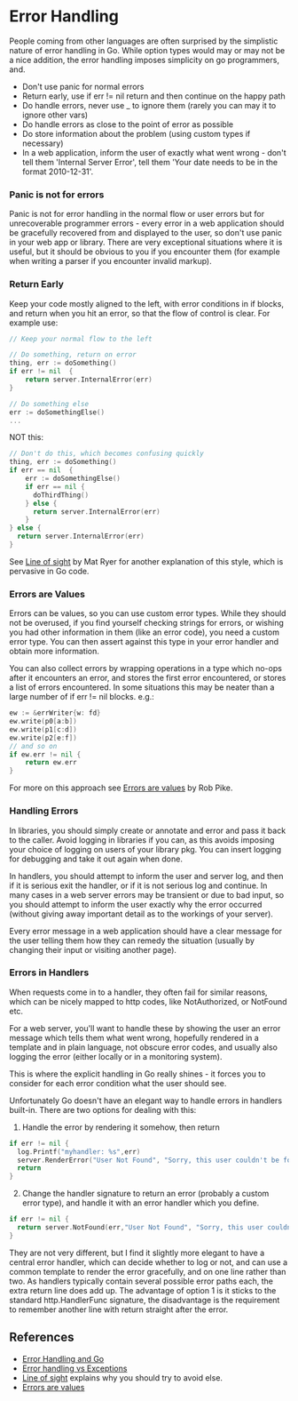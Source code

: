 # Error Handling

People coming from other languages are often surprised by the simplistic nature of error handling in Go. While option types would may or may not be a nice addition, the error handling imposes simplicity on go programmers, and. 

* Don't use panic for normal errors
* Return early, use if err != nil return and then continue on the happy path
* Do handle errors, never use _ to ignore them (rarely you can may it to ignore other vars)
* Do handle errors as close to the point of error as possible 
* Do store information about the problem (using custom types if necessary)
* In a web application, inform the user of exactly what went wrong - don't tell them 'Internal Server Error', tell them 'Your date needs to be in the format 2010-12-31'.

### Panic is not for errors

Panic is not for error handling in the normal flow or user errors but for unrecoverable programmer errors - every error in a web application should be gracefully recovered from and displayed to the user, so don't use panic in your web app or library. There are very exceptional situations where it is useful, but it should be obvious to you if you encounter them (for example when writing a parser if you encounter invalid markup).

### Return Early 

Keep your code mostly aligned to the left, with error conditions in if blocks, and return when you hit an error, so that the flow of control is clear. For example use:

```go
// Keep your normal flow to the left

// Do something, return on error
thing, err := doSomething()
if err != nil  { 
    return server.InternalError(err)
}

// Do something else 
err := doSomethingElse()
...
```

NOT this:

```go
// Don't do this, which becomes confusing quickly
thing, err := doSomething()
if err == nil  { 
    err := doSomethingElse()
    if err == nil {
      doThirdThing()
    } else {
      return server.InternalError(err)
    }
} else {
  return server.InternalError(err)
}
```

See [Line of sight](https://medium.com/@matryer/line-of-sight-in-code-186dd7cdea88) by Mat Ryer for another explanation of this style, which is pervasive in Go code. 


### Errors are Values

Errors can be values, so you can use custom error types. While they should not be overused, if you find yourself checking strings for errors, or wishing you had other information in them (like an error code), you need a custom error type. You can then assert against this type in your error handler and obtain more information. 

You can also collect errors by wrapping operations in a type which no-ops after it encounters an error, and stores the first error encountered, or stores a list of errors encountered. In some situations this may be neater than a large number of if err != nil blocks. e.g.:

```go
ew := &errWriter{w: fd}
ew.write(p0[a:b])
ew.write(p1[c:d])
ew.write(p2[e:f])
// and so on
if ew.err != nil {
    return ew.err
}
```

For more on this approach see [Errors are values](https://blog.golang.org/errors-are-values) by Rob Pike.

### Handling Errors 

In libraries, you should simply create or annotate and error and pass it back to the caller. Avoid logging in libraries if you can, as this avoids imposing your choice of logging on users of your library pkg. You can insert logging for debugging and take it out again when done. 

In handlers, you should attempt to inform the user and server log, and then if it is serious exit the handler, or if it is not serious log and continue. In many cases in a web server errors may be transient or due to bad input, so you should attempt to inform the user exactly why the error occurred (without giving away important detail as to the workings of your server). 

Every error message in a web application should have a clear message for the user telling them how they can remedy the situation (usually by changing their input or visiting another page). 

### Errors in Handlers

When requests come in to a handler, they often fail for similar reasons, which can be nicely mapped to http codes, like NotAuthorized, or NotFound etc. 

For a web server, you'll want to handle these by showing the user an error message which tells them what went wrong, hopefully rendered in a template and in plain language, not obscure error codes, and usually also logging the error (either locally or in a monitoring system).

This is where the explicit handling in Go really shines - it forces you to consider for each error condition what the user should see. 

Unfortunately Go doesn't have an elegant way to handle errors in handlers built-in. There are two options for dealing with this:

1. Handle the error by rendering it somehow, then return

```go
if err != nil {
  log.Printf("myhandler: %s",err)
  server.RenderError("User Not Found", "Sorry, this user couldn't be found")
  return
}
```

2. Change the handler signature to return an error (probably a custom error type), and handle it with an error handler which you define. 

```go
if err != nil {
  return server.NotFound(err,"User Not Found", "Sorry, this user couldn't be found")
}
```

They are not very different, but I find it slightly more elegant to have a central error handler, which can decide whether to log or not, and can use a common template to render the error gracefully, and on one line rather than two. As handlers typically contain several possible error paths each, the extra return line does add up. The advantage of option 1 is it sticks to the standard http.HandlerFunc signature, the disadvantage is the requirement to remember another line with return straight after the error.  


## References 

* [Error Handling and Go](https://blog.golang.org/error-handling-and-go)
* [Error handling vs Exceptions](https://dave.cheney.net/2014/11/04/error-handling-vs-exceptions-redux)
* [Line of sight](https://medium.com/@matryer/line-of-sight-in-code-186dd7cdea88) explains why you should try to avoid else.
* [Errors are values](https://blog.golang.org/errors-are-values) 